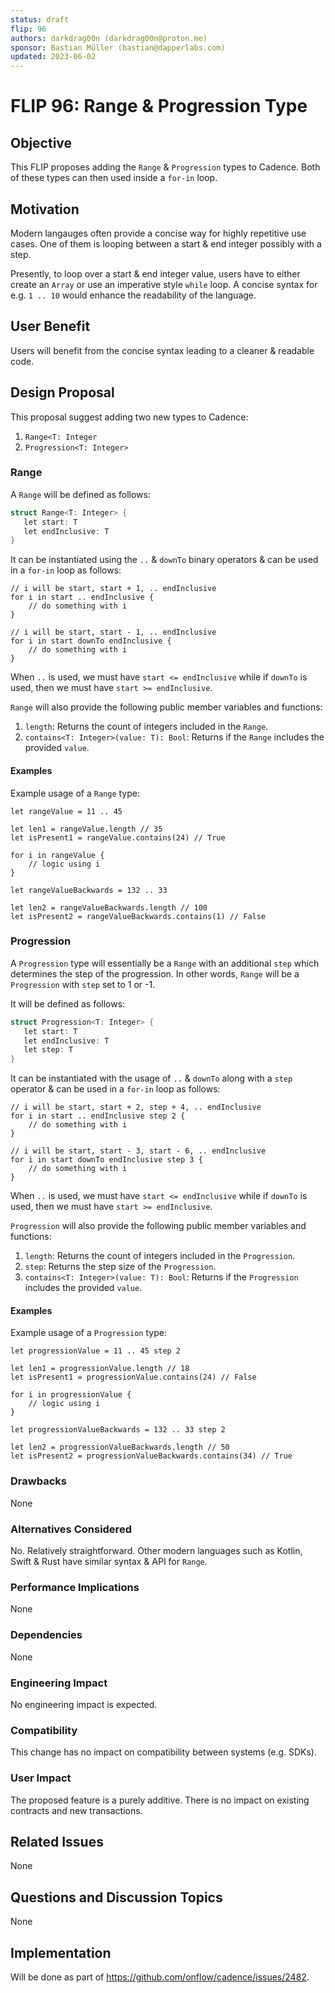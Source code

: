 ```yaml
---
status: draft
flip: 96
authors: darkdrag00n (darkdrag00n@proton.me)
sponsor: Bastian Müller (bastian@dapperlabs.com)
updated: 2023-06-02
---
```


# FLIP 96: Range & Progression Type

## Objective

This FLIP proposes adding the `Range` & `Progression` types to Cadence.
Both of these types can then used inside a `for-in` loop.

## Motivation

Modern langauges often provide a concise way for highly repetitive use cases. One of them is looping between a start & end integer possibly with a step.

Presently, to loop over a start & end integer value, users have to either create an `Array` or use an imperative style `while` loop. A concise syntax for e.g. `1 .. 10` would enhance the readability of the language.

## User Benefit

Users will benefit from the concise syntax leading to a cleaner & readable code.

## Design Proposal

This proposal suggest adding two new types to Cadence:
1. `Range<T: Integer`
2. `Progression<T: Integer>`

### Range

A `Range` will be defined as follows:

```go
struct Range<T: Integer> {
   let start: T
   let endInclusive: T
}
```

It can be instantiated using the `..` & `downTo` binary operators & can be used in a `for-in` loop as follows:

```cadence
// i will be start, start + 1, .. endInclusive
for i in start .. endInclusive {
    // do something with i
}

// i will be start, start - 1, .. endInclusive
for i in start downTo endInclusive {
    // do something with i
}
```

When `..` is used, we must have `start <= endInclusive` while if `downTo` is used, then we must have `start >= endInclusive`.

`Range` will also provide the following public member variables and functions:

1. `length`: Returns the count of integers included in the `Range`.
2. `contains<T: Integer>(value: T): Bool`: Returns if the `Range` includes the provided `value`.

#### Examples

Example usage of a `Range` type:

```cadence
let rangeValue = 11 .. 45

let len1 = rangeValue.length // 35
let isPresent1 = rangeValue.contains(24) // True

for i in rangeValue {
    // logic using i
}

let rangeValueBackwards = 132 .. 33

let len2 = rangeValueBackwards.length // 100
let isPresent2 = rangeValueBackwards.contains(1) // False
```

### Progression

A `Progression` type will essentially be a `Range` with an additional `step` which determines the step of the progression. In other words, `Range` will be a `Progression` with `step` set to 1 or -1.

It will be defined as follows:

```go
struct Progression<T: Integer> {
   let start: T
   let endInclusive: T
   let step: T
}
```

It can be instantiated with the usage of `..` & `downTo` along with a `step` operator & can be used in a `for-in` loop as follows:

```cadence
// i will be start, start + 2, step + 4, .. endInclusive
for i in start .. endInclusive step 2 {
    // do something with i
}

// i will be start, start - 3, start - 6, .. endInclusive
for i in start downTo endInclusive step 3 {
    // do something with i
}
```

When `..` is used, we must have `start <= endInclusive` while if `downTo` is used, then we must have `start >= endInclusive`.

`Progression` will also provide the following public member variables and functions:

1. `length`: Returns the count of integers included in the `Progression`.
2. `step`: Returns the step size of the `Progression`.
3. `contains<T: Integer>(value: T): Bool`: Returns if the `Progression` includes the provided `value`.

#### Examples

Example usage of a `Progression` type:

```cadence
let progressionValue = 11 .. 45 step 2

let len1 = progressionValue.length // 18
let isPresent1 = progressionValue.contains(24) // False

for i in progressionValue {
    // logic using i
}

let progressionValueBackwards = 132 .. 33 step 2

let len2 = progressionValueBackwards.length // 50
let isPresent2 = progressionValueBackwards.contains(34) // True
```

### Drawbacks

None

### Alternatives Considered

No. Relatively straightforward. Other modern languages such as Kotlin, Swift & Rust have similar syntax & API for `Range`.

### Performance Implications

None

### Dependencies

None

### Engineering Impact

No engineering impact is expected.

### Compatibility

This change has no impact on compatibility between systems (e.g. SDKs).

### User Impact

The proposed feature is a purely additive.
There is no impact on existing contracts and new transactions.

## Related Issues

None

## Questions and Discussion Topics

None

## Implementation
Will be done as part of https://github.com/onflow/cadence/issues/2482.

